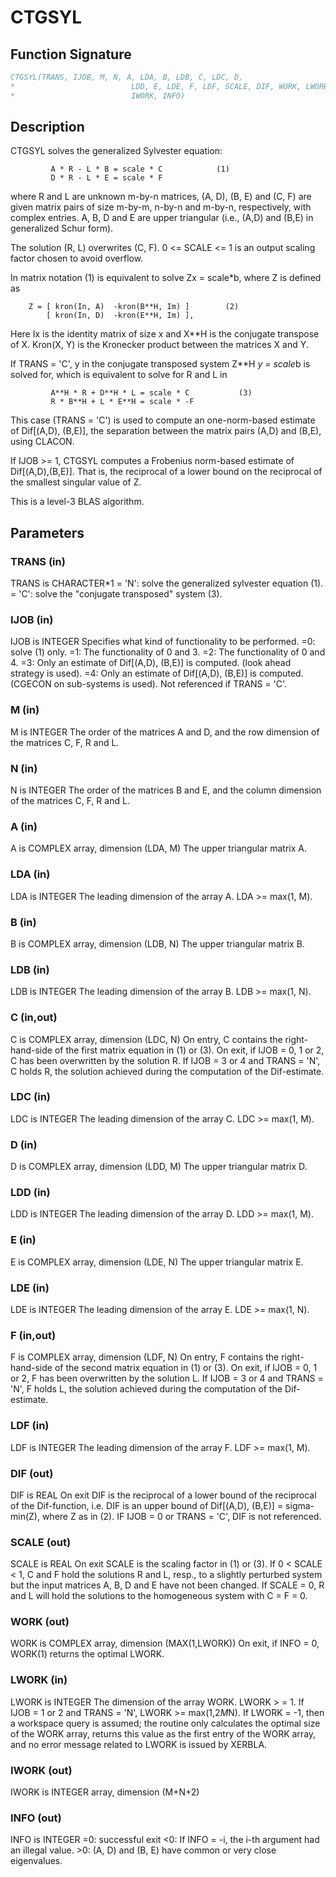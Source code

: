 # CTGSYL

## Function Signature

```fortran
CTGSYL(TRANS, IJOB, M, N, A, LDA, B, LDB, C, LDC, D,
*                          LDD, E, LDE, F, LDF, SCALE, DIF, WORK, LWORK,
*                          IWORK, INFO)
```

## Description


 CTGSYL solves the generalized Sylvester equation:

             A * R - L * B = scale * C            (1)
             D * R - L * E = scale * F

 where R and L are unknown m-by-n matrices, (A, D), (B, E) and
 (C, F) are given matrix pairs of size m-by-m, n-by-n and m-by-n,
 respectively, with complex entries. A, B, D and E are upper
 triangular (i.e., (A,D) and (B,E) in generalized Schur form).

 The solution (R, L) overwrites (C, F). 0 <= SCALE <= 1
 is an output scaling factor chosen to avoid overflow.

 In matrix notation (1) is equivalent to solve Zx = scale*b, where Z
 is defined as

        Z = [ kron(In, A)  -kron(B**H, Im) ]        (2)
            [ kron(In, D)  -kron(E**H, Im) ],

 Here Ix is the identity matrix of size x and X**H is the conjugate
 transpose of X. Kron(X, Y) is the Kronecker product between the
 matrices X and Y.

 If TRANS = 'C', y in the conjugate transposed system Z**H *y = scale*b
 is solved for, which is equivalent to solve for R and L in

             A**H * R + D**H * L = scale * C           (3)
             R * B**H + L * E**H = scale * -F

 This case (TRANS = 'C') is used to compute an one-norm-based estimate
 of Dif[(A,D), (B,E)], the separation between the matrix pairs (A,D)
 and (B,E), using CLACON.

 If IJOB >= 1, CTGSYL computes a Frobenius norm-based estimate of
 Dif[(A,D),(B,E)]. That is, the reciprocal of a lower bound on the
 reciprocal of the smallest singular value of Z.

 This is a level-3 BLAS algorithm.

## Parameters

### TRANS (in)

TRANS is CHARACTER*1 = 'N': solve the generalized sylvester equation (1). = 'C': solve the "conjugate transposed" system (3).

### IJOB (in)

IJOB is INTEGER Specifies what kind of functionality to be performed. =0: solve (1) only. =1: The functionality of 0 and 3. =2: The functionality of 0 and 4. =3: Only an estimate of Dif[(A,D), (B,E)] is computed. (look ahead strategy is used). =4: Only an estimate of Dif[(A,D), (B,E)] is computed. (CGECON on sub-systems is used). Not referenced if TRANS = 'C'.

### M (in)

M is INTEGER The order of the matrices A and D, and the row dimension of the matrices C, F, R and L.

### N (in)

N is INTEGER The order of the matrices B and E, and the column dimension of the matrices C, F, R and L.

### A (in)

A is COMPLEX array, dimension (LDA, M) The upper triangular matrix A.

### LDA (in)

LDA is INTEGER The leading dimension of the array A. LDA >= max(1, M).

### B (in)

B is COMPLEX array, dimension (LDB, N) The upper triangular matrix B.

### LDB (in)

LDB is INTEGER The leading dimension of the array B. LDB >= max(1, N).

### C (in,out)

C is COMPLEX array, dimension (LDC, N) On entry, C contains the right-hand-side of the first matrix equation in (1) or (3). On exit, if IJOB = 0, 1 or 2, C has been overwritten by the solution R. If IJOB = 3 or 4 and TRANS = 'N', C holds R, the solution achieved during the computation of the Dif-estimate.

### LDC (in)

LDC is INTEGER The leading dimension of the array C. LDC >= max(1, M).

### D (in)

D is COMPLEX array, dimension (LDD, M) The upper triangular matrix D.

### LDD (in)

LDD is INTEGER The leading dimension of the array D. LDD >= max(1, M).

### E (in)

E is COMPLEX array, dimension (LDE, N) The upper triangular matrix E.

### LDE (in)

LDE is INTEGER The leading dimension of the array E. LDE >= max(1, N).

### F (in,out)

F is COMPLEX array, dimension (LDF, N) On entry, F contains the right-hand-side of the second matrix equation in (1) or (3). On exit, if IJOB = 0, 1 or 2, F has been overwritten by the solution L. If IJOB = 3 or 4 and TRANS = 'N', F holds L, the solution achieved during the computation of the Dif-estimate.

### LDF (in)

LDF is INTEGER The leading dimension of the array F. LDF >= max(1, M).

### DIF (out)

DIF is REAL On exit DIF is the reciprocal of a lower bound of the reciprocal of the Dif-function, i.e. DIF is an upper bound of Dif[(A,D), (B,E)] = sigma-min(Z), where Z as in (2). IF IJOB = 0 or TRANS = 'C', DIF is not referenced.

### SCALE (out)

SCALE is REAL On exit SCALE is the scaling factor in (1) or (3). If 0 < SCALE < 1, C and F hold the solutions R and L, resp., to a slightly perturbed system but the input matrices A, B, D and E have not been changed. If SCALE = 0, R and L will hold the solutions to the homogeneous system with C = F = 0.

### WORK (out)

WORK is COMPLEX array, dimension (MAX(1,LWORK)) On exit, if INFO = 0, WORK(1) returns the optimal LWORK.

### LWORK (in)

LWORK is INTEGER The dimension of the array WORK. LWORK > = 1. If IJOB = 1 or 2 and TRANS = 'N', LWORK >= max(1,2*M*N). If LWORK = -1, then a workspace query is assumed; the routine only calculates the optimal size of the WORK array, returns this value as the first entry of the WORK array, and no error message related to LWORK is issued by XERBLA.

### IWORK (out)

IWORK is INTEGER array, dimension (M+N+2)

### INFO (out)

INFO is INTEGER =0: successful exit <0: If INFO = -i, the i-th argument had an illegal value. >0: (A, D) and (B, E) have common or very close eigenvalues.

